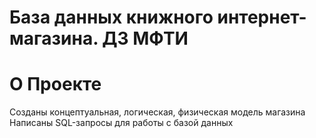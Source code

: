 # База данных книжного интернет-магазина. ДЗ МФТИ

# О Проекте
Созданы концептуальная, логическая, физическая модель магазина
Написаны SQL-запросы для работы с базой данных
